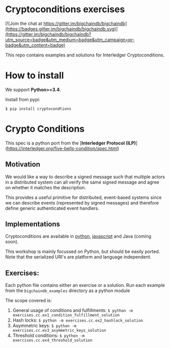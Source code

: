 # Cryptoconditions exercises

[![Join the chat at https://gitter.im/bigchaindb/bigchaindb](https://badges.gitter.im/bigchaindb/bigchaindb.svg)](https://gitter.im/bigchaindb/bigchaindb?utm_source=badge&utm_medium=badge&utm_campaign=pr-badge&utm_content=badge)

This repo contains examples and solutions for Interledger Cryptoconditions.

# How to install

We support **Python>=3.4**.

Install from pypi:

```
$ pip install cryptocondtions
```

# Crypto Conditions

This spec is a python port from the [**Interledger Protocol (ILP)**]
(https://interledger.org/five-bells-condition/spec.html)

## Motivation

We would like a way to describe a signed message such that multiple actors in a
distributed system can all verify the same signed message and agree on whether
it matches the description.

This provides a useful primitive for distributed, event-based systems since we
can describe events (represented by signed messages) and therefore define
generic authenticated event handlers.

## Implementations

Cryptoconditions are available in [python](https://github.com/bigchaindb/cryptoconditions), 
[javascript](https://github.com/interledger/five-bells-condition) and Java (coming soon).

This workshop is mainly focussed on Python, but should be easily ported.
Note that the serialized URI's are platform and language independent.

## Exercises:

Each python file contains either an exercise or a solution.
Run each example from the `bigchaindb_examples` directory as a python module

The scope covered is:

1. General usage of conditions and fulfillments: `$ python -m exercises.cc.ex1_condition_fulfillment_solution`
2. Hash locks: `$ python -m exercises.cc.ex2_hashlock_solution`
3. Asymmetric keys: `$ python -m exercises.cc.ex3_asymmetric_keys_solution`
4. Threshold conditions: `$ python -m exercises.cc.ex4_threshold_solution`